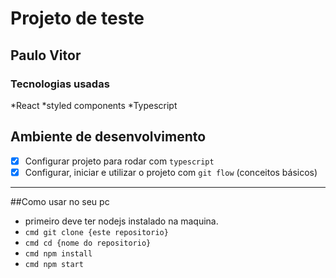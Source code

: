 # Projeto de teste 

## Paulo Vitor


### Tecnologias usadas
*React
*styled components
*Typescript

## Ambiente de desenvolvimento
- [x] Configurar projeto para rodar com `typescript`
- [x] Configurar, iniciar e utilizar o projeto com `git flow` (conceitos básicos)

---

##Como usar no seu pc
* primeiro deve ter nodejs instalado na maquina.
* ```cmd git clone {este repositorio} ```
* ```cmd cd {nome do repositorio} ```
* ```cmd npm install ```
* ```cmd npm start ```
